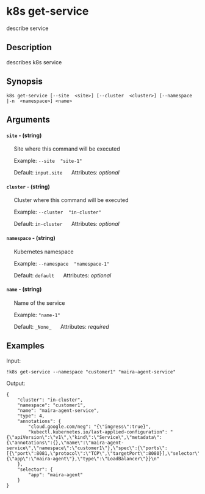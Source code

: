 # k8s get-service

describe service

## Description

describes k8s service

## Synopsis

`k8s get-service [--site  <site>] [--cluster  <cluster>] [--namespace  |-n  <namespace>] <name>`

## Arguments


#### `site` - (string)

&nbsp;&nbsp;&nbsp;&nbsp; Site where this command will be executed  

&nbsp;&nbsp;&nbsp;&nbsp; Example:  `--site  "site-1"`

&nbsp;&nbsp;&nbsp;&nbsp; Default: `input.site`
&nbsp;&nbsp;&nbsp;&nbsp; Attributes: _optional_  


#### `cluster` - (string)

&nbsp;&nbsp;&nbsp;&nbsp; Cluster where this command will be executed  

&nbsp;&nbsp;&nbsp;&nbsp; Example:  `--cluster  "in-cluster"`

&nbsp;&nbsp;&nbsp;&nbsp; Default: `in-cluster`
&nbsp;&nbsp;&nbsp;&nbsp; Attributes: _optional_  


#### `namespace` - (string)

&nbsp;&nbsp;&nbsp;&nbsp; Kubernetes namespace  

&nbsp;&nbsp;&nbsp;&nbsp; Example:  `--namespace  "namespace-1"`

&nbsp;&nbsp;&nbsp;&nbsp; Default: `default`
&nbsp;&nbsp;&nbsp;&nbsp; Attributes: _optional_  


#### `name` - (string)

&nbsp;&nbsp;&nbsp;&nbsp; Name of the service  

&nbsp;&nbsp;&nbsp;&nbsp; Example:  `"name-1"`

&nbsp;&nbsp;&nbsp;&nbsp; Default: `_None_`
&nbsp;&nbsp;&nbsp;&nbsp; Attributes: _required_  



## Examples

Input: 
```
!k8s get-service --namespace "customer1" "maira-agent-service"
```
Output: 
```
{
    "cluster": "in-cluster",
    "namespace": "customer1",
    "name": "maira-agent-service",
    "type": 4,
    "annotations": {
        "cloud.google.com/neg": "{\"ingress\":true}",
        "kubectl.kubernetes.io/last-applied-configuration": "{\"apiVersion\":\"v1\",\"kind\":\"Service\",\"metadata\":{\"annotations\":{},\"name\":\"maira-agent-service\",\"namespace\":\"customer1\"},\"spec\":{\"ports\":[{\"port\":8081,\"protocol\":\"TCP\",\"targetPort\":8080}],\"selector\":{\"app\":\"maira-agent\"},\"type\":\"LoadBalancer\"}}\n"
    },
    "selector": {
        "app": "maira-agent"
    }
}
```

